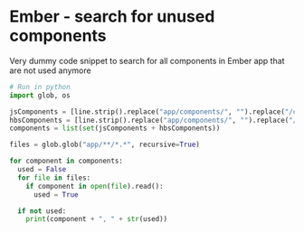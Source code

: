 # Ember - search for unused components

Very dummy code snippet to search for all components in Ember app that are not used anymore

```python
# Run in python
import glob, os

jsComponents = [line.strip().replace("app/components/", "").replace("/component.js", "") for line in glob.glob("app/components/*/*.js")]
hbsComponents = [line.strip().replace("app/components/", "").replace("/template.hbs", "") for line in glob.glob("app/components/*/*.hbs")]
components = list(set(jsComponents + hbsComponents))

files = glob.glob("app/**/*.*", recursive=True)

for component in components:
  used = False
  for file in files:
    if component in open(file).read():
      used = True

  if not used:
    print(component + ", " + str(used))
```

